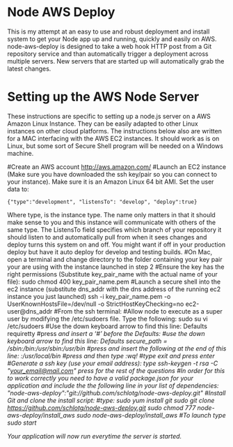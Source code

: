 Node AWS Deploy
=====
This is my attempt at an easy to use and robust deployment and install system to get your Node app up and running, quickly and easily on AWS. node-aws-deploy is designed to take a web hook HTTP post from a Git repository service and than automatically trigger a deployment across multiple servers. New servers that are started up will automatically grab the latest changes.

Setting up the AWS Node Server
===

These instructions are specific to setting up a node.js server on a AWS Amazon Linux Instance. They can be easily adapted to other Linux instances on other cloud platforms. The instructions below also are written for a MAC interfacing with the AWS EC2 instances. It should work as is on Linux, but some sort of Secure Shell program will be needed on a Windows machine.

#Create an AWS account http://aws.amazon.com/
#Launch an EC2 instance (Make sure you have downloaded the ssh key/pair so you can connect to your instance). Make sure it is an Amazon Linux 64 bit AMI. Set the user data to:

    {"type":"development", "listensTo": "develop", "deploy":true}

Where type, is the instance type. The name only matters in that it should make sense to you and this instance will communicate with others of the same type. The ListensTo field specifies which branch of your repository it should listen to and automatically pull from when it sees changes and deploy turns this system on and off. You might want if off in your production deploy but have it auto deploy for develop and testing builds.
#On Mac, open a terminal and change directory to the folder containing your key pair your are using with the instance launched in step 2
    #Ensure the key has the right permissions (Substitute key_pair_name with the actual name of your file):
        sudo chmod 400 key_pair_name.pem
    #Launch a secure shell into the ec2 instance (substitute dns_addr with the dns address of the running ec2 instance you just launched)
        ssh -i key_pair_name.pem -o UserKnownHostsFile=/dev/null -o StrictHostKeyChecking=no ec2-user@dns_addr
    #From the ssh terminal:
        #Allow node to execute as a super user by modifying the /etc/sudoers file. Type the following:
            sudo su
            vi /etc/sudoers
        #Use the down keyboard arrow to find this line:
            	Defaults	requiretty
        #press <i> and insert a ‘#’ before the Defaults:
        #use the down keyboard arrow to find this line:
            Defaults	secure_path = /sbin:/bin:/usr/sbin:/usr/bin
        #press and insert the following at the end of this line:
        	:/usr/local/bin
        #press <esc> and then type :wq!
        #type exit and press enter
#Generate a ssh key (use your email address):
    type ssh-keygen -t rsa -C "your_email@mail.com"
    press <enter> for the rest of the questions
#In order for this to work correctly you need to have a valid package.json for your application and include the the following line in your list of dependencies:
    	"node-aws-deploy":"git://github.com/schlotg/node-aws-deploy.git"
#Install Git and clone the install script:
    #type:
        sudo yum install git
        sudo git clone https://github.com/schlotg/node-aws-deploy.git
        sudo chmod 777 node-aws-deploy/install_aws
        sudo node-aws-deploy/install_aws
#To launch type
    sudo start <your application name>

Your application will now run everytime the server is started.





